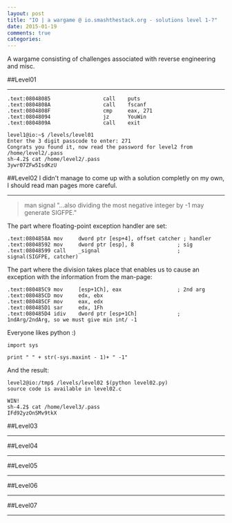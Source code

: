```yaml
---
layout: post
title: "IO | a wargame @ io.smashthestack.org - solutions level 1-?"
date: 2015-01-19
comments: true
categories:
---
```


A wargame consisting of challenges associated with reverse engineering and misc.

##Level01

___

```
.text:08048085                 call    puts
.text:0804808A                 call    fscanf
.text:0804808F                 cmp     eax, 271
.text:08048094                 jz      YouWin
.text:0804809A                 call    exit

```

```
level1@io:~$ /levels/level01 
Enter the 3 digit passcode to enter: 271
Congrats you found it, now read the password for level2 from /home/level2/.pass
sh-4.2$ cat /home/level2/.pass 
3ywr07ZFw5IsdKzU
```

##Level02
I didn't manage to come up with a solution completly on my own, I should read man pages more careful.
___
>man signal
"...also dividing the most negative
integer by -1 may generate SIGFPE."

The part where floating-point exception handler are set:

```
.text:0804858A mov     dword ptr [esp+4], offset catcher ; handler
.text:08048592 mov     dword ptr [esp], 8              ; sig
.text:08048599 call    _signal                         ; signal(SIGFPE, catcher)
```

The part where the division takes place that enables us to cause an exception with the information from the man-page:

```
.text:080485C9 mov     [esp+1Ch], eax                  ; 2nd arg
.text:080485CD mov     edx, ebx
.text:080485CF mov     eax, edx
.text:080485D1 sar     edx, 1Fh
.text:080485D4 idiv    dword ptr [esp+1Ch]             ; 1ndArg/2ndArg, so we must give min int/ -1

```

Everyone likes python :)

```
import sys

print " " + str(-sys.maxint - 1)+ " -1"

```

And the result:

```
level2@io:/tmp$ /levels/level02 $(python level02.py)
source code is available in level02.c

WIN!
sh-4.2$ cat /home/level3/.pass
IFd92yzOnSMv9tkX
```

##Level03

___




##Level04

___


##Level05

___


##Level06

___


##Level07

___



